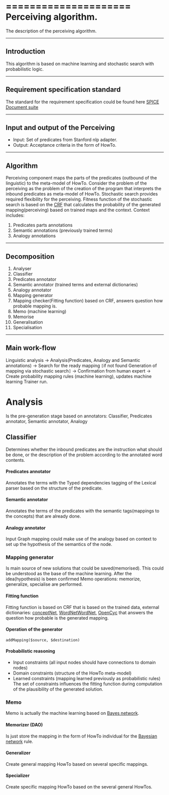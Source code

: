 =====================
Perceiving algorithm.
=====================
The description of the perceiving algorithm.

-----------------
Introduction 
-----------------
This algorithm is based on machine learning and  stochastic search with probabilistic logic.

---------------------------------------
Requirement specification standard 
---------------------------------------
The standard for the requirement specification could be found here
[SPICE Document suite](http://www.sqi.gu.edu.au/spice/suite/)

---------------------------------------
Input and output of the Perceiving
---------------------------------------

 - Input: Set of predicates from Stanford nlp adapter.
 - Output: Acceptance criteria in the form of HowTo.
 
---------------
Algorithm 
---------------

Perceiving component maps the parts of the predicates (outbound of the linguistic) to the meta-model of HowTo. 
Consider the problem of the perceiving as the problem of the creation of the program that interprets the inbound predicates as meta-model of HowTo. 
Stochastic search provides required flexibility for the perceiving.
Fitness function of the stochastic search is based on the [CRF](http://en.wikipedia.org/wiki/Conditional_random_field) that calculates the probability of the generated mapping(perceiving) based on trained maps and the context.
Context includes:
 1. Predicates parts annotations
 1. Semantic annotations (previously trained terms)
 1. Analogy annotations

-----------------
Decomposition 
-----------------

 1. Analyser 
  1. Classifier
  1. Predicates annotator 
  1. Semantic annotator (trained terms and external dictionaries)
  1. Analogy annotator
 1. Mapping generator
  1. Mapping checker(Fitting function) based on CRF, answers question how probable mapping is.
 1. Memo (machine learning)
  1. Memorise
  1. Generalisation
  1. Specialisation

-----------------
Main work-flow
-----------------

Linguistic analysis -> Analysis(Predicates, Analogy and Semantic annotations) -> Search for the ready mapping `[`if not found Generation of mapping via stochastic search`]` -> Confirmation from human expert -> Create probability mapping rules (machine learning), updates machine learning Trainer run.

Analysis
===========

Is the pre-generation stage based on annotators: Classifier, Predicates annotator, Semantic annotator, Analogy 

Classifier
------------

Determines whether the inbound predicates are the instruction what should be done, or the description of the problem according to the annotated word contents.

#### Predicates annotator

Annotates the terms with the Typed dependencies tagging of the Lexical parser based on the structure of the predicate.

#### Semantic annotator

Annotates the terms of the predicates with the semantic tags(mappings to the concepts) that are already done.

#### Analogy annotator

Input Graph mapping could make use of the analogy based on context to set up the hypothesis of the semantics of the node.

### Mapping generator

Is main source of new solutions that could be saved(memorised). This could be understood as the base of the machine learning. After the idea(hypothesis) is been confirmed Memo operations: memorize, generalize, specialise are performed.

#### Fitting function

Fitting function is based on CRF that is based on the trained data, external dictionaries: [conceptNet](http://csc.media.mit.edu/conceptnet), [WordNetWordNet](http://ru.wikipedia.org/wiki/WordNet), [OpenCyc](http://www.cyc.com/cyc/opencyc) that answers the question how probable is the generated mapping. 

#### Operation of the generator

`addMapping($source, $destination)`

#### Probabilistic reasoning 

 * Input constraints (all input nodes should have connections to domain nodes)
 * Domain constraints (structure of the HowTo meta-model)
 * Learned constraints (mapping learned previously as probabilistic rules)
The set of constraints influences the fitting function during computation of the plausibility of the generated solution.

### Memo 

Memo is actually the machine learning based on [Bayes network](http://en.wikipedia.org/wiki/Bayesian_network).

#### Memorizer (DAO) 

Is just store the mapping in the form of HowTo individual for the [Bayesian network](http://en.wikipedia.org/wiki/Bayesian_network) rule.

#### Generalizer 

Create general mapping HowTo based on several specific mappings.

#### Specializer 

Create specific mapping HowTo based on the several general HowTos.
